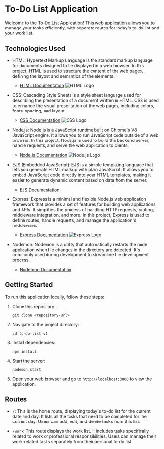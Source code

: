 # To-Do List Application

Welcome to the To-Do List Application! This web application allows you to manage your tasks efficiently, with separate routes for today's to-do list and your work list.

## Technologies Used

- HTML: Hypertext Markup Language is the standard markup language for documents designed to be displayed in a web browser. In this project, HTML is used to structure the content of the web pages, defining the layout and semantics of the elements.

  - [HTML Documentation](https://developer.mozilla.org/en-US/docs/Web/HTML)
  ![HTML Logo](https://upload.wikimedia.org/wikipedia/commons/thumb/6/61/HTML5_logo_and_wordmark.svg/64px-HTML5_logo_and_wordmark.svg.png)

- CSS: Cascading Style Sheets is a style sheet language used for describing the presentation of a document written in HTML. CSS is used to enhance the visual presentation of the web pages, including colors, fonts, spacing, and layout.

  - [CSS Documentation](https://developer.mozilla.org/en-US/docs/Web/CSS)
  ![CSS Logo](https://upload.wikimedia.org/wikipedia/commons/thumb/d/d5/CSS3_logo_and_wordmark.svg/64px-CSS3_logo_and_wordmark.svg.png)

- Node.js: Node.js is a JavaScript runtime built on Chrome's V8 JavaScript engine. It allows you to run JavaScript code outside of a web browser. In this project, Node.js is used to build the backend server, handle requests, and serve the web application to clients.

  - [Node.js Documentation](https://nodejs.org/en/docs/)
  ![Node.js Logo](https://upload.wikimedia.org/wikipedia/commons/thumb/d/d9/Node.js_logo.svg/64px-Node.js_logo.svg.png)

- EJS (Embedded JavaScript): EJS is a simple templating language that lets you generate HTML markup with plain JavaScript. It allows you to embed JavaScript code directly into your HTML templates, making it easier to generate dynamic content based on data from the server.

  - [EJS Documentation](https://ejs.co/#docs)

- Express: Express is a minimal and flexible Node.js web application framework that provides a set of features for building web applications and APIs. It simplifies the process of handling HTTP requests, routing, middleware integration, and more. In this project, Express is used to define routes, handle requests, and manage the application's middleware.

  - [Express Documentation](https://expressjs.com/en/4x/api.html)
   ![Express Logo](https://upload.wikimedia.org/wikipedia/commons/thumb/6/64/Expressjs.png/64px-Expressjs.png)

- Nodemon: Nodemon is a utility that automatically restarts the node application when file changes in the directory are detected. It's commonly used during development to streamline the development process.

  - [Nodemon Documentation](https://nodemon.io/)


## Getting Started

To run this application locally, follow these steps:

1. Clone this repository:
   ```
   git clone <repository-url>
   ```

2. Navigate to the project directory:
   ```
   cd to-do-list-v1
   ```

3. Install dependencies:
   ```
   npm install
   ```

4. Start the server:
   ```
   nodemon start
   ```

5. Open your web browser and go to `http://localhost:3000` to view the application.

## Routes

- `/`: This is the home route, displaying today's to-do list for the current date and day. It lists all the tasks that need to be completed for the current day. Users can add, edit, and delete tasks from this list.

- `/work`: This route displays the work list. It includes tasks specifically related to work or professional responsibilities. Users can manage their work-related tasks separately from their personal to-do list.
